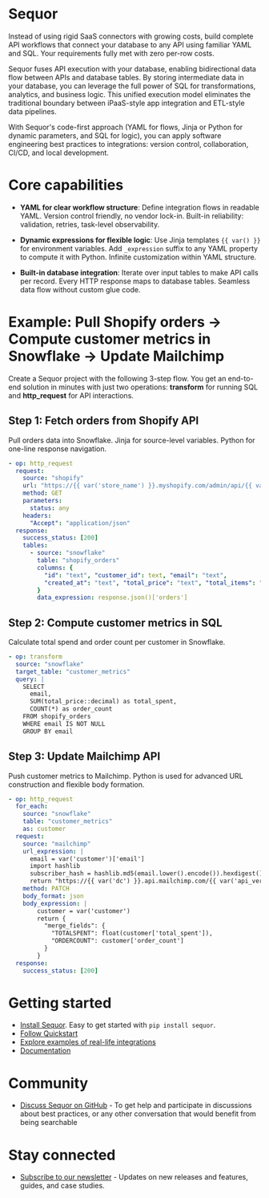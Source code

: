 # Sequor
Instead of using rigid SaaS connectors with growing costs, build complete API workflows that connect your database to any API using familiar YAML and SQL. Your requirements fully met with zero per-row costs.

Sequor fuses API execution with your database, enabling bidirectional data flow between APIs and database tables. By storing intermediate data in your database, you can leverage the full power of SQL for transformations, analytics, and business logic. This unified execution model eliminates the traditional boundary between iPaaS-style app integration and ETL-style data pipelines.

With Sequor's code-first approach (YAML for flows, Jinja or Python for dynamic parameters, and SQL for logic), you can apply software engineering best practices to integrations: version control, collaboration, CI/CD, and local development.

# Core capabilities
* **YAML for clear workflow structure**: Define integration flows in readable YAML. Version control friendly, no vendor lock-in. Built-in reliability: validation, retries, task-level observability.

* **Dynamic expressions for flexible logic**: Use Jinja templates `{{ var() }}` for environment variables. Add `_expression` suffix to any YAML property to compute it with Python. Infinite customization within YAML structure.

* **Built-in database integration**: Iterate over input tables to make API calls per record. Every HTTP response maps to database tables. Seamless data flow without custom glue code.

# Example: Pull Shopify orders → Compute customer metrics in Snowflake → Update Mailchimp
Create a Sequor project with the following 3-step flow. You get an end-to-end solution in minutes with just two operations: **transform** for running SQL and **http_request** for API interactions. 

## Step 1: Fetch orders from Shopify API
Pull orders data into Snowflake. Jinja for source-level variables. Python for one-line response navigation.
```yaml
- op: http_request
  request:
    source: "shopify"
    url: "https://{{ var('store_name') }}.myshopify.com/admin/api/{{ var('api_version') }}/orders.json"
    method: GET
    parameters:
      status: any
    headers:
      "Accept": "application/json"
  response:
    success_status: [200]
    tables:
      - source: "snowflake"
        table: "shopify_orders"
        columns: {
          "id": "text", "customer_id": text, "email": "text", 
          "created_at": "text", "total_price": "text", "total_items": "text"
        }
        data_expression: response.json()['orders']
```

## Step 2: Compute customer metrics in SQL
Calculate total spend and order count per customer in Snowflake.
```yaml
- op: transform
  source: "snowflake"
  target_table: "customer_metrics"
  query: |
    SELECT
      email,
      SUM(total_price::decimal) as total_spent,
      COUNT(*) as order_count
    FROM shopify_orders
    WHERE email IS NOT NULL
    GROUP BY email
```

## Step 3: Update Mailchimp API
Push customer metrics to Mailchimp. Python is used for advanced URL construction and flexible body formation.
```yaml
- op: http_request
  for_each:
    source: "snowflake"
    table: "customer_metrics"
    as: customer
  request:
    source: "mailchimp"
    url_expression: |
      email = var('customer')['email']
      import hashlib
      subscriber_hash = hashlib.md5(email.lower().encode()).hexdigest()
      return "https://{{ var('dc') }}.api.mailchimp.com/{{ var('api_version') }}/lists/{{ var('mailchimp_list_id') }}/members/" + subscriber_hash
    method: PATCH
    body_format: json
    body_expression: |
        customer = var('customer')
        return {
          "merge_fields": {
            "TOTALSPENT": float(customer['total_spent']),
            "ORDERCOUNT": customer['order_count']
          }
        }
  response:
    success_status: [200]
```


# Getting started
* [Install Sequor](https://docs.sequor.dev/getting-started/installation). Easy to get started with `pip install sequor`.
* [Follow Quickstart](https://docs.sequor.dev/getting-started/quickstart)
* [Explore examples of real-life integrations](https://github.com/paloaltodatabases/sequor-integrations)
* [Documentation](https://docs.sequor.dev/)

# Community
* [Discuss Sequor on GitHub](https://github.com/paloaltodatabases/sequor/discussions) - To get help and participate in discussions about best practices, or any other conversation that would benefit from being searchable

# Stay connected
* [Subscribe to our newsletter](https://buttondown.com/sequor) -  Updates on new releases and features, guides, and case studies.






  
